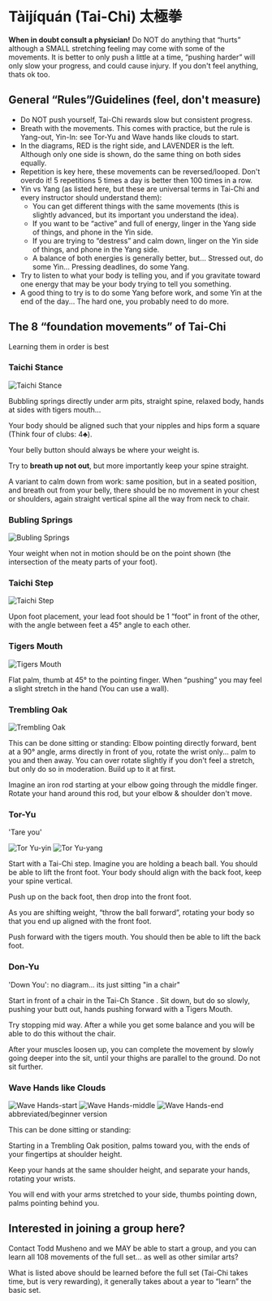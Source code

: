 # Tàijíquán (Tai-Chi) 太極拳

**When in doubt consult a physician!**  Do NOT do anything that “hurts” although a SMALL stretching feeling may come with some of the movements.
It is better to only push a little at a time, “pushing harder” will only slow your progress, and could cause injury. If you don't feel anything, thats ok too.

## General “Rules”/Guidelines (feel, don't measure)

*	Do NOT push yourself, Tai-Chi rewards slow but consistent progress.
*	Breath with the movements. This comes with practice, but the rule is Yang-out, Yin-In: see Tor-Yu and Wave hands like clouds to start.
*	In the diagrams, RED is the right side, and LAVENDER is the left. Although only one side is shown, do the same thing on both sides equally.
*	Repetition is key here, these movements can be reversed/looped. Don't overdo it! 5 repetitions 5 times a day is better then 100 times in a row.
*	Yin vs Yang (as listed here, but these are universal terms in Tai-Chi and every instructor should understand them):
    * You can get different things with the same movements (this is slightly advanced, but its important you understand the idea).
    * If you want to be “active” and full of energy,	linger in the Yang side of things,	and phone in the Yin side.
    * If you are trying to “destress” and calm down,	linger on the Yin side of things,	and phone in the Yang side.
    * A balance of both energies is generally better, but... Stressed out, do some Yin... Pressing deadlines, do some Yang.
*	Try to listen to what your body is telling you, and if you gravitate toward one energy that may be your body trying to tell you something.
*	A good thing to try is to do some Yang before work, and some Yin at the end of the day... The hard one, you probably need to do more.

## The 8 “foundation movements” of Tai-Chi
Learning them in order is best

###  Taichi Stance

![Taichi Stance](taichi.svg)

Bubbling springs directly under arm pits, straight spine, relaxed body, hands at sides with tigers mouth...

Your body should be aligned such that your nipples and hips form a square (Think four of clubs: 4♣).

Your belly button should always be where your weight is.

Try to **breath up not out**, but more importantly keep your spine straight.

A variant to calm down from work: same position, but in a seated position, and breath out from your belly, there should be no movement in your chest or shoulders, again straight vertical spine all the way from neck to chair.

### Bubling Springs

![Bubling Springs](bubling-springs.svg)

Your weight when not in motion should be on the point shown (the intersection of the meaty parts of your foot).

### Taichi Step

![Taichi Step](taichi-step.svg)

Upon foot placement, your lead foot should be 1 “foot” in front of the other, with the angle between feet a 45° angle to each other.

### Tigers Mouth

![Tigers Mouth](tigers-mouth.svg)

Flat palm, thumb at 45° to the pointing finger. When “pushing” you may feel a slight stretch in the hand (You can use a wall).

### Trembling Oak

![Trembling Oak](trembling-oak.svg)

This can be done sitting or standing: Elbow pointing directly forward, bent at a 90° angle, arms directly in front of you, rotate the wrist only... palm to you and then away. You can over rotate slightly if you don't feel a stretch, but only do so in moderation. Build up to it at first.

Imagine an iron rod starting at your elbow going through the middle finger. Rotate your hand around this rod, but your elbow & shoulder don't move.

### Tor-Yu
'Tare you'

![Tor Yu-yin](tor-yu-yin.svg)
![Tor Yu-yang](tor-yu-yang.svg)

Start with a Tai-Chi step. Imagine you are holding a beach ball. You should be able to lift the front foot. Your body should align with the back foot, keep your spine vertical.

Push up on the back foot, then drop into the front foot.

As you are shifting weight, “throw the ball forward”, rotating your body so that you end up aligned with the front foot.

Push forward with the tigers mouth. You should then be able to lift the back foot.

### Don-Yu

'Down You': no diagram... its just sitting "in a chair"

Start in front of a chair in the Tai-Ch Stance . Sit down, but do so slowly, pushing your butt out, hands pushing forward with a Tigers Mouth.

Try stopping mid way. After a while you get some balance and you will be able to do this without the chair.

After your muscles loosen up, you can complete the movement by slowly going deeper into the sit, until your thighs are parallel to the ground. Do not sit further.

### Wave Hands like Clouds

![Wave Hands-start](wave-hands-start.svg)
![Wave Hands-middle](wave-hands-middle.svg)
![Wave Hands-end](wave-hands-end.svg)
abbreviated/beginner version

This can be done sitting or standing:

Starting in a Trembling Oak position, palms toward you, with the ends of your fingertips at shoulder height.

Keep your hands at the same shoulder height, and separate your hands, rotating your wrists.

You will end with your arms stretched to your side, thumbs pointing down, palms pointing behind you.

## Interested in joining a group here?

Contact Todd Musheno and we MAY be able to start a group, and you can learn all 108 movements of the full set... as well as other similar arts?

What is listed above should be learned before the full set (Tai-Chi takes time, but is very rewarding), it generally takes about a year to “learn” the basic set.
